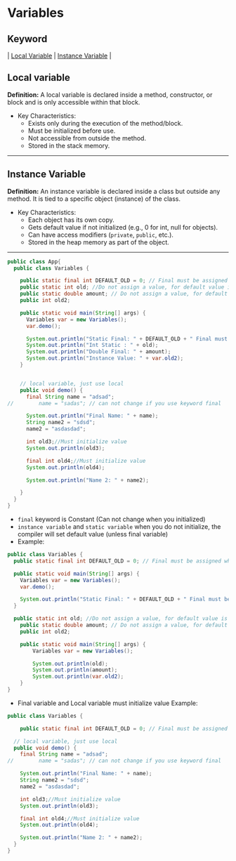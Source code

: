 # Variables

## Keyword
| [Local Variable](#local-variable) | [Instance Variable](#instance-variable) |

## Local variable
__Definition:__
A local variable is declared inside a method, constructor, or block and is only accessible within that block.
- Key Characteristics:
  - Exists only during the execution of the method/block.
  - Must be initialized before use.
  - Not accessible from outside the method.
  - Stored in the stack memory.

---------------------------
## Instance Variable
__Definition:__
An instance variable is declared inside a class but outside any method. It is tied to a specific object (instance) of the class.
- Key Characteristics:
  - Each object has its own copy.
  - Gets default value if not initialized (e.g., 0 for int, null for objects).
  - Can have access modifiers (`private`, `public`, etc.).
  - Stored in the heap memory as part of the object.

-----------------------------
```java
public class App{
  public class Variables {

    public static final int DEFAULT_OLD = 0; // Final must be assigned when you initialize
    public static int old; //Do not assign a value, for default value is O
    public static double amount; // Do not assign a value, for default value is OD
    public int old2;

    public static void main(String[] args) {
      Variables var = new Variables();
      var.demo();

      System.out.println("Static Final: " + DEFAULT_OLD + " Final must be assigned when you initialize");
      System.out.println("Int Static : " + old);
      System.out.println("Double Final: " + amount);
      System.out.println("Instance Value: " + var.old2);
    }


    // local variable, just use local
    public void demo() {
      final String name = "adsad";
//        name = "sadas"; // can not change if you use keyword final

      System.out.println("Final Name: " + name);
      String name2 = "sdsd";
      name2 = "asdasdad";

      int old3;//Must initialize value
      System.out.println(old3);

      final int old4;//Must initialize value
      System.out.println(old4);

      System.out.println("Name 2: " + name2);

    }
  }
}
```
- `final` keyword is Constant (Can not change when you initialized)
- `instance variable` and `static variable` when you do not initialize, the compiler will set default value (unless final variable)
- Example:
```java
public class Variables {
  public static final int DEFAULT_OLD = 0; // Final must be assigned when you initialize

  public static void main(String[] args) {
    Variables var = new Variables();
    var.demo();

    System.out.println("Static Final: " + DEFAULT_OLD + " Final must be assigned when you initialize");
  }

  public static int old; //Do not assign a value, for default value is O
    public static double amount; // Do not assign a value, for default value is OD
    public int old2;

    public static void main(String[] args) {
        Variables var = new Variables();

        System.out.println(old);
        System.out.println(amount);
        System.out.println(var.old2);
    }
}
```

- Final variable and Local variable must initialize value
Example:
```java
public class Variables {

    public static final int DEFAULT_OLD = 0; // Final must be assigned when you initialize

  // local variable, just use local
  public void demo() {
    final String name = "adsad";
//        name = "sadas"; // can not change if you use keyword final

    System.out.println("Final Name: " + name);
    String name2 = "sdsd";
    name2 = "asdasdad";

    int old3;//Must initialize value
    System.out.println(old3);

    final int old4;//Must initialize value
    System.out.println(old4);

    System.out.println("Name 2: " + name2);
  }
}
```